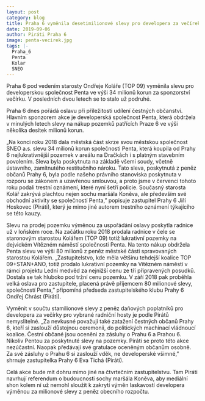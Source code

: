 ```yaml
---
layout: post
category: blog
title: Praha 6 vyměnila desetimilionové slevy pro developera za večírek. Už podruhé
date: 2019-09-06
author: Piráti Praha 6
image: penta-vecirek.jpg
tags: |-
  Praha_6	
  Penta
  Kolar
  SNEO
---
```

Praha 6 pod vedením starosty Ondřeje Koláře (TOP 09) vyměnila slevu pro developerskou společnost Penta ve výši 34 milionů korun za sponzorství večírku. V posledních dvou letech se to stalo už podruhé.

Praha 6 dnes pořádá oslavu při příležitosti udílení čestných občanství. Hlavním sponzorem akce je developerská společnost Penta, která obdržela v minulých letech slevy na nákup pozemků patřících Praze 6 ve výši několika desítek milionů korun. 

„Na konci roku 2018 dala městská část skrze svou městskou společnost SNEO a.s. slevu 34 milionů korun společnosti Penta, která koupila od Prahy 6 nejlukrativnější pozemek v areálu na Dračkách i s platným stavebním povolením. Sleva byla poskytnuta na základě všemi soudy, včetně ústavního, zamítnutého restitučního nároku. Tato sleva, poskytnutá z peněz občanů Prahy 6, byla podle našeho právního stanoviska poskytnuta v rozporu se zákonem a uzavřenou smlouvou, a proto jsme v červenci tohoto roku podali trestní oznámení, které nyní šetří policie. Současný starosta Kolář zakrývá plachtou nejen sochu maršála Koněva, ale především své obchodní aktivity se společností Penta,” popisuje zastupitel Prahy 6 Jiří Hoskovec (Piráti), který je mimo jiné autorem trestního oznámení týkajícího se této kauzy. 

Slevu na prodej pozemku výměnou za uspořádání oslavy poskytla radnice už v loňském roce. Na začátku roku 2018 prodala radnice v čele se staronovým starostou Kolářem (TOP 09) totiž lukrativní pozemky na dejvickém Vítězném náměstí společnosti Penta. Na tento nákup obdržela Penta slevu ve výši 80 milionů z peněz městské části spravovaných starostou Kolářem. „Zastupitelstvo, kde měla většinu tehdejší koalice TOP 09+STAN+ANO, totiž prodalo lukrativní pozemky na Vítězném náměstí v rámci projektu Lední medvěd za nejnižší cenu ze tří připravených posudků. Dostala se tak hluboko pod tržní cenu pozemku. V září 2018 pak proběhla velká oslava pro zastupitele, placená právě příjemcem 80 milionové slevy, společností Penta,” připomíná předseda zastupitelského klubu Prahy 6 Ondřej Chrást (Piráti). 

Vyměnit v součtu stamilionové slevy z peněz daňových poplatníků pro developera za večírky pro vybrané radniční hosty je podle Pirátů nemyslitelné. „Za nevkusné považuji také zatažení čestných občanů Prahy 6, kteří si zaslouží důstojnou ceremonii, do politických machinací vládnoucí koalice. Čestní občané jsou oceněni za zásluhy o Prahu 6 a Prahou 6. Nikoliv Pentou za poskytnuté slevy na pozemky. Piráti se proto této akce nezúčastní. Naopak předávají své gratulace oceněným občanům osobně. Za své zásluhy o Prahu 6 si zaslouží vděk, ne developerské všimné,” shrnuje zastupitelka Prahy 6 Eva Tichá (Piráti). 

Celá akce bude mít dohru mimo jiné na čtvrtečním zastupitelstvu. Tam Piráti navrhují referendum o budoucnosti sochy maršála Koněva, aby mediální shon kolem ní už nemohl sloužit k zakrytí výměn laskavostí developera výměnou za milionové slevy z peněz obecního rozpočtu.
